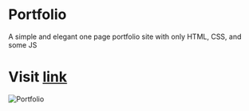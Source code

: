 # Portfolio

A simple and elegant one page portfolio site with only HTML, CSS, and some JS
# Visit [link](https://unkld.github.io/Portfolio/)

![Portfolio](https://user-images.githubusercontent.com/70531709/159521143-d1eb023b-a6ff-4558-a386-ae5362c8bdc3.jpeg)

